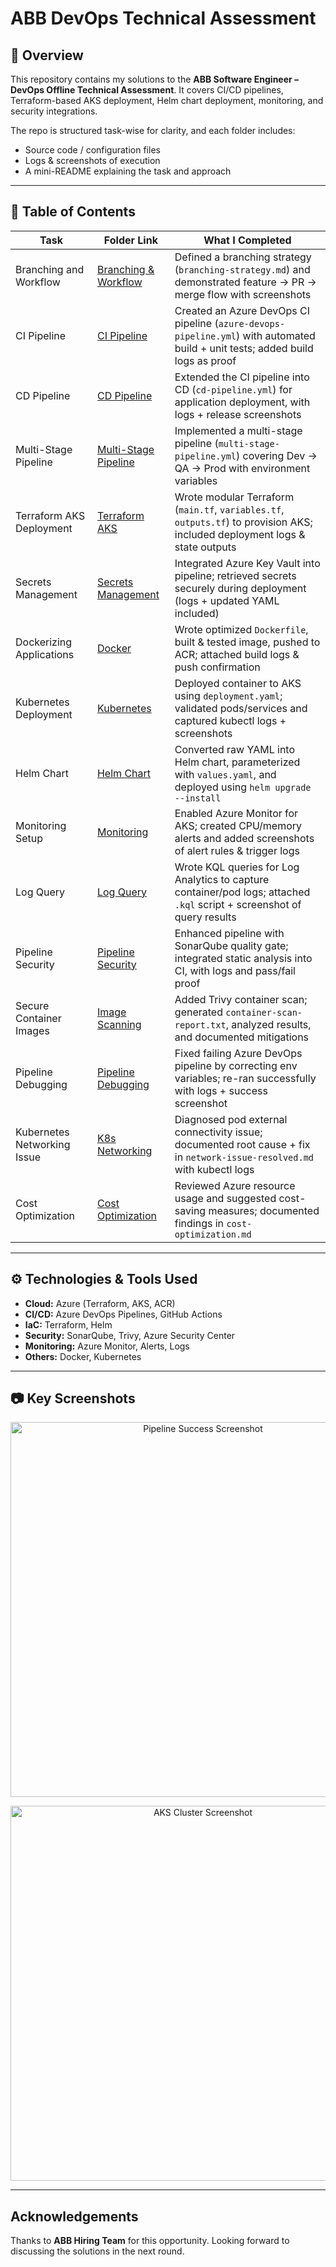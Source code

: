 # ABB DevOps Technical Assessment

## 📌 Overview

This repository contains my solutions to the **ABB Software Engineer – DevOps Offline Technical Assessment**.
It covers CI/CD pipelines, Terraform-based AKS deployment, Helm chart deployment, monitoring, and security integrations.

The repo is structured task-wise for clarity, and each folder includes:
* Source code / configuration files
* Logs & screenshots of execution
* A mini-README explaining the task and approach

---

## 📑 Table of Contents

| Task                        | Folder Link                                                      | What I Completed                                                                                                               |
| --------------------------- | ---------------------------------------------------------------- | ------------------------------------------------------------------------------------------------------------------------------ |
| Branching and Workflow      | [Branching & Workflow](tasks/01-branching-workflow/README.md)    | Defined a branching strategy (`branching-strategy.md`) and demonstrated feature → PR → merge flow with screenshots             |
| CI Pipeline                 | [CI Pipeline](tasks/02-ci-pipeline/README.md)                    | Created an Azure DevOps CI pipeline (`azure-devops-pipeline.yml`) with automated build + unit tests; added build logs as proof |
| CD Pipeline                 | [CD Pipeline](tasks/03-cd-pipeline/README.md)                    | Extended the CI pipeline into CD (`cd-pipeline.yml`) for application deployment, with logs + release screenshots               |
| Multi-Stage Pipeline        | [Multi-Stage Pipeline](tasks/04-multi-stage-pipeline/README.md)  | Implemented a multi-stage pipeline (`multi-stage-pipeline.yml`) covering Dev → QA → Prod with environment variables            |
| Terraform AKS Deployment    | [Terraform AKS](tasks/05-aks-terraform-deployment/README.md)     | Wrote modular Terraform (`main.tf`, `variables.tf`, `outputs.tf`) to provision AKS; included deployment logs & state outputs   |
| Secrets Management          | [Secrets Management](tasks/06-secrets-management/README.md)      | Integrated Azure Key Vault into pipeline; retrieved secrets securely during deployment (logs + updated YAML included)          |
| Dockerizing Applications    | [Docker](tasks/07-dockerizing-applications/README.md)            | Wrote optimized `Dockerfile`, built & tested image, pushed to ACR; attached build logs & push confirmation                     |
| Kubernetes Deployment       | [Kubernetes](tasks/08-kubernetes-deployment/README.md)           | Deployed container to AKS using `deployment.yaml`; validated pods/services and captured kubectl logs + screenshots             |
| Helm Chart                  | [Helm Chart](tasks/09-helm-chart/README.md)                      | Converted raw YAML into Helm chart, parameterized with `values.yaml`, and deployed using `helm upgrade --install`              |
| Monitoring Setup            | [Monitoring](tasks/10-monitoring-setup/README.md)                | Enabled Azure Monitor for AKS; created CPU/memory alerts and added screenshots of alert rules & trigger logs                   |
| Log Query                   | [Log Query](tasks/11-log-query/README.md)                        | Wrote KQL queries for Log Analytics to capture container/pod logs; attached `.kql` script + screenshot of query results        |
| Pipeline Security           | [Pipeline Security](tasks/12-pipeline-security/README.md)        | Enhanced pipeline with SonarQube quality gate; integrated static analysis into CI, with logs and pass/fail proof               |
| Secure Container Images     | [Image Scanning](tasks/13-secure-container-images/README.md)     | Added Trivy container scan; generated `container-scan-report.txt`, analyzed results, and documented mitigations                |
| Pipeline Debugging          | [Pipeline Debugging](tasks/14-pipeline-debugging/README.md)      | Fixed failing Azure DevOps pipeline by correcting env variables; re-ran successfully with logs + success screenshot            |
| Kubernetes Networking Issue | [K8s Networking](tasks/15-kubernetes-networking-issue/README.md) | Diagnosed pod external connectivity issue; documented root cause + fix in `network-issue-resolved.md` with kubectl logs        |
| Cost Optimization           | [Cost Optimization](tasks/16-cost-optimization/README.md)        | Reviewed Azure resource usage and suggested cost-saving measures; documented findings in `cost-optimization.md`                |


---

## ⚙️ Technologies & Tools Used

* **Cloud:** Azure (Terraform, AKS, ACR)
* **CI/CD:** Azure DevOps Pipelines, GitHub Actions
* **IaC:** Terraform, Helm
* **Security:** SonarQube, Trivy, Azure Security Center
* **Monitoring:** Azure Monitor, Alerts, Logs
* **Others:** Docker, Kubernetes

---

## 📷 Key Screenshots

<p align="center">
  <img src="docs/pipeline-success.png" width="600" alt="Pipeline Success Screenshot">
</p>  

<p align="center">
  <img src="docs/aks-cluster.png" width="600" alt="AKS Cluster Screenshot">
</p>  

---

## Acknowledgements

Thanks to **ABB Hiring Team** for this opportunity. Looking forward to discussing the solutions in the next round.
